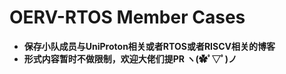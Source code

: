 # OERV-RTOS Member Cases

- **保存小队成员与UniProton相关或者RTOS或者RISCV相关的博客**
- **形式内容暂时不做限制，欢迎大佬们提PR ヽ(✿ﾟ▽ﾟ)ノ**